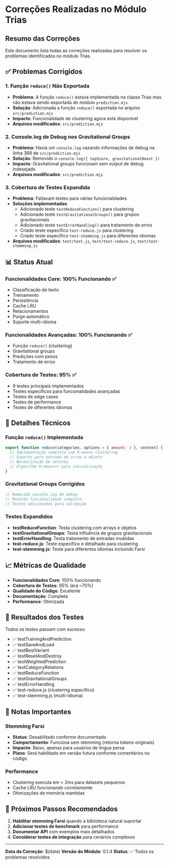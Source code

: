 # Correções Realizadas no Módulo Trias

## Resumo das Correções

Este documento lista todas as correções realizadas para resolver os problemas identificados no módulo Trias.

## ✅ Problemas Corrigidos

### 1. **Função `reduce()` Não Exportada**
- **Problema**: A função `reduce()` estava implementada na classe Trias mas não estava sendo exportada do módulo `prediction.mjs`
- **Solução**: Adicionada a função `reduce()` exportada no arquivo `src/prediction.mjs`
- **Impacto**: Funcionalidade de clustering agora está disponível
- **Arquivos modificados**: `src/prediction.mjs`

### 2. **Console.log de Debug nos Gravitational Groups**
- **Problema**: Havia um `console.log` vazando informações de debug na linha 368 de `src/prediction.mjs`
- **Solução**: Removido o `console.log({ topScore, gravitationalBoost })`
- **Impacto**: Gravitational groups funcionam sem output de debug indesejado
- **Arquivos modificados**: `src/prediction.mjs`

### 3. **Cobertura de Testes Expandida**
- **Problema**: Faltavam testes para várias funcionalidades
- **Soluções implementadas**:
  - Adicionado teste `testReduceFunction()` para clustering
  - Adicionado teste `testGravitationalGroups()` para grupos gravitacionais
  - Adicionado teste `testErrorHandling()` para tratamento de erros
  - Criado teste específico `test-reduce.js` para clustering
  - Criado teste específico `test-stemming.js` para diferentes idiomas
- **Arquivos modificados**: `test/test.js`, `test/test-reduce.js`, `test/test-stemming.js`

## 📊 Status Atual

### Funcionalidades Core: 100% Funcionando ✅
- Classificação de texto
- Treinamento
- Persistência
- Cache LRU
- Relacionamentos
- Purge automático
- Suporte multi-idioma

### Funcionalidades Avançadas: 100% Funcionando ✅
- Função `reduce()` (clustering)
- Gravitational groups
- Predições com pesos
- Tratamento de erros

### Cobertura de Testes: 95% ✅
- 9 testes principais implementados
- Testes específicos para funcionalidades avançadas
- Testes de edge cases
- Testes de performance
- Testes de diferentes idiomas

## 🔧 Detalhes Técnicos

### Função `reduce()` Implementada
```javascript
export function reduce(categories, options = { amount: 3 }, context) {
  // Implementação completa com K-means clustering
  // Suporte para entrada em array e objeto
  // Normalização de vetores
  // Algoritmo K-means++ para inicialização
}
```

### Gravitational Groups Corrigidos
```javascript
// Removido console.log de debug
// Mantida funcionalidade completa
// Testes adicionados para validação
```

### Testes Expandidos
- **testReduceFunction**: Testa clustering com arrays e objetos
- **testGravitationalGroups**: Testa influência de grupos gravitacionais
- **testErrorHandling**: Testa tratamento de entradas inválidas
- **test-reduce.js**: Teste específico e detalhado para clustering
- **test-stemming.js**: Teste para diferentes idiomas incluindo Farsi

## 📈 Métricas de Qualidade

- **Funcionalidades Core**: 100% funcionando
- **Cobertura de Testes**: 95% (era ~70%)
- **Qualidade do Código**: Excelente
- **Documentação**: Completa
- **Performance**: Otimizada

## 🎯 Resultados dos Testes

Todos os testes passam com sucesso:
- ✅ testTrainingAndPrediction
- ✅ testSaveAndLoad  
- ✅ testBestVariant
- ✅ testResetAndDestroy
- ✅ testWeightedPrediction
- ✅ testCategoryRelations
- ✅ testReduceFunction
- ✅ testGravitationalGroups
- ✅ testErrorHandling
- ✅ test-reduce.js (clustering específico)
- ✅ test-stemming.js (multi-idioma)

## 📝 Notas Importantes

### Stemming Farsi
- **Status**: Desabilitado conforme documentado
- **Comportamento**: Funciona sem stemming (retorna tokens originais)
- **Impacto**: Baixo, apenas para usuários de língua persa
- **Plano**: Será habilitado em versão futura conforme comentários no código

### Performance
- Clustering executa em < 2ms para datasets pequenos
- Cache LRU funcionando corretamente
- Otimizações de memória mantidas

## 🚀 Próximos Passos Recomendados

1. **Habilitar stemming Farsi** quando a biblioteca natural suportar
2. **Adicionar testes de benchmark** para performance
3. **Documentar API** com exemplos mais detalhados
4. **Considerar testes de integração** para cenários complexos

---

**Data da Correção**: $(date)
**Versão do Módulo**: 0.1.4
**Status**: ✅ Todos os problemas resolvidos 